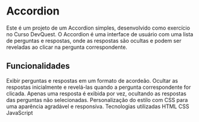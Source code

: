 <h1>Accordion</h1>
Este é um projeto de um Accordion simples, desenvolvido como exercício no Curso DevQuest. O Accordion é uma interface de usuário com uma lista de perguntas e respostas, onde as respostas são ocultas e podem ser reveladas ao clicar na pergunta correspondente.

<h2>Funcionalidades</h2>
Exibir perguntas e respostas em um formato de acordeão.
Ocultar as respostas inicialmente e revelá-las quando a pergunta correspondente for clicada.
Apenas uma resposta é exibida por vez, ocultando as respostas das perguntas não selecionadas.
Personalização do estilo com CSS para uma aparência agradável e responsiva.
Tecnologias utilizadas
HTML
CSS
JavaScript
